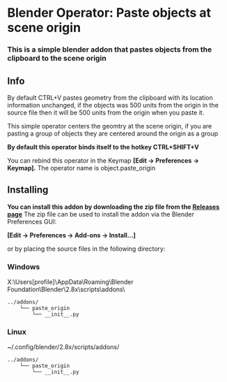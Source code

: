 # Blender Operator: Paste objects at scene origin

### This is a simple blender addon that pastes objects from the clipboard to the scene origin

## Info

By default CTRL+V pastes geometry from the clipboard with its location information unchanged, if the objects was 500 units from the origin in the source file then it will be 500 units from the origin when you paste it.

This simple operator centers the geomtry at the scene origin, if you are pasting a group of objects they are centered around the origin as a group

**By default this operator binds itself to the hotkey CTRL+SHIFT+V**

You can rebind this operator in the Keymap **[Edit -> Preferences -> Keymap].**
The operator name is object.paste_origin

## Installing

**You can install this addon by downloading the zip file from the [Releases page](https://github.com/smokejohn/bl_paste_origin/releases)**
The zip file can be used to install the addon via the Blender Preferences GUI:

**[Edit -> Preferences -> Add-ons -> Install...]**


or by placing the source files in the following directory:

### Windows
X:\Users\[profile]\AppData\Roaming\Blender Foundation\Blender\2.8x\scripts\addons\
```
../addons/
    └── paste_origin
        └── __init__.py
```
### Linux
~/.config/blender/2.8x/scripts/addons/
```
../addons/
    └── paste_origin
        └── __init__.py
```
